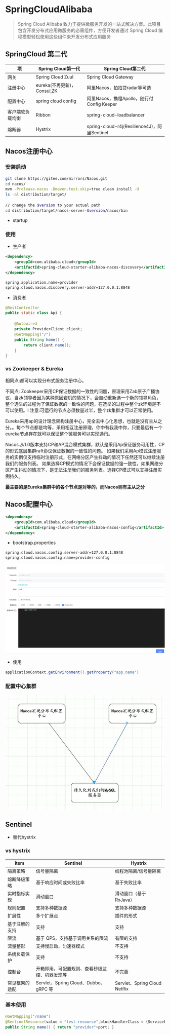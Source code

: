 # SpringCloudAlibaba

>Spring Cloud Alibaba 致力于提供微服务开发的一站式解决方案。此项目包含开发分布式应用微服务的必需组件，方便开发者通过 Spring Cloud 编程模型轻松使用这些组件来开发分布式应用服务

## SpringCloud 第二代

项        | Spring Cloud第一代        | Spring Cloud第二代
-------- | ---------------------- | -----------------------------------------
网关       | Spring Cloud Zuul      | Spring Cloud Gateway
注册中心     | eureka(不再更新)，Consul,ZK | 阿里Nacos，拍拍贷radar等可选
配置中心     | spring cloud config    | 阿里Nacos，携程Apollo，随行付Config Keeper
客户端软负载均衡 | Ribbon                 | spring-cloud-loadbalancer
熔断器      | Hystrix                | spring-cloud-r4j(Resilience4J)，阿里Sentinel

## Nacos注册中心

### 安装启动

```sh
git clone https://gitee.com/mirrors/Nacos.git
cd nacos/
mvn -Prelease-nacos -Dmaven.test.skip=true clean install -U  
ls -al distribution/target/

// change the $version to your actual path
cd distribution/target/nacos-server-$version/nacos/bin
```

- startup

### 使用

- 生产者

```xml
<dependency>
    <groupId>com.alibaba.cloud</groupId>
    <artifactId>spring-cloud-starter-alibaba-nacos-discovery</artifactId>
</dependency>
```
```properties
spring.application.name=provider
spring.cloud.nacos.discovery.server-addr=127.0.0.1:8848
```

- 消费者

```java
@RestController
public static class Api {

    @Autowired
    private ProviderClient client;
    @GetMapping("/")
    public String home() {
        return client.name();
    }
}
```

### vs Zookeeper & Eureka

相同点:都可以实现分布式服务注册中心。

不同点:
Zookeeper采用CP保证数据的一致性的问题，原理采用Zab原子广播协议，当zk领导者因为某种原因宕机的情况下，会自动重新选一个新的领导角色，整个选举的过程为了保证数据的一致性的问题，在选举的过程中整个zk环境是不可以使用。I
注意:可运行的节点必须数量过半，整个zk集群才可以正常使用。

Eureka采用ap的设计理念架构注册中心，完全去中心化思想，也就是没有主从之分。。每个节点都是均等，采用相互注册原理，你中有我我中你，只要最后有一个eureka节点存在就可以保证整个微服务可以实现通讯。

Nacos.从1.0版本支持CP和AP混合模式集群，默认是采用Ap保证服务可用性，CP的形式底层集群raft协议保证数据的一致性的问题。
如果我们采用Ap模式注册服务的实例仅支持临时注册形式，在网络分区产生抖动的情况下任然还可以继续注册我们的服务列表。
如果选择CP模式的情况下会保证数据的强一致性，如果网络分区产生抖动的情况下，是无法注册我们的服务列表。选择CP模式可以支持注册实例持久。

**最主要的是Eureka集群中的各个节点是对等的，而Nacos则有主从之分**

## Nacos配置中心

```xml
<dependency>       
    <groupId>com.alibaba.cloud</groupId>
    <artifactId>spring-cloud-starter-alibaba-nacos-config</artifactId>
</dependency>
```

- bootstrap.properties

```properties
spring.cloud.nacos.config.server-addr=127.0.0.1:8848
spring.cloud.nacos.config.name=provider-config
```

![批注 2020-04-02 143345](/assets/批注%202020-04-02%20143345.png)

- 使用

```java
applicationContext.getEnvironment().getProperty("app.name")
```

### 配置中心集群

![批注 2020-04-02 151146](/assets/批注%202020-04-02%20151146.png)

## Sentinel

- 替代hystrix

### vs hystrix

item    | Sentinel                          | Hystrix
------- | --------------------------------- | ----------------------------
隔离策略    | 信号量隔离                             | 线程池隔离/信号量隔离
熔断降级策略  | 基于响应时间或失败比率                       | 基于失败比率
实时指标实现  | 滑动窗口                              | 滑动窗口（基于 RxJava）
规则配置    | 支持多种数据源                           | 支持多种数据源
扩展性     | 多个扩展点                             | 插件的形式
基于注解的支持 | 支持                                | 支持
限流      | 基于 QPS，支持基于调用关系的限流                | 有限的支持
流量整形    | 支持慢启动、匀速器模式                       | 不支持
系统负载保护  | 支持                                | 不支持
控制台     | 开箱即用，可配置规则、查看秒级监控、机器发现等           | 不完善
常见框架的适配 | Servlet、Spring Cloud、Dubbo、gRPC 等 | Servlet、Spring Cloud Netflix

### 基本使用

```java
@GetMapping("/name")
@SentinelResource(value = "test-resource",blockHandlerClass = {ServiceFallback.class})
public String name() { return "provider"+port; }
```